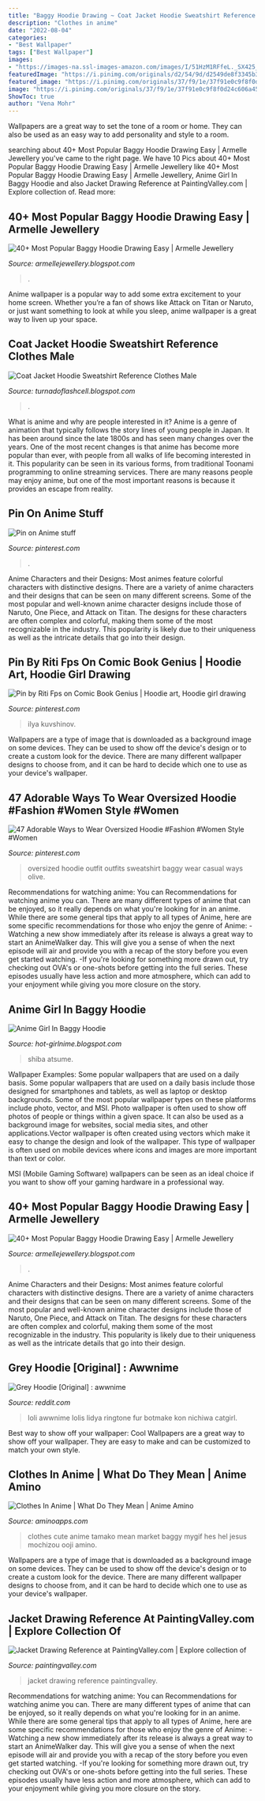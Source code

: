 ```yaml
---
title: "Baggy Hoodie Drawing ~ Coat Jacket Hoodie Sweatshirt Reference Clothes Male"
description: "Clothes in anime"
date: "2022-08-04"
categories:
- "Best Wallpaper"
tags: ["Best Wallpaper"]
images:
- "https://images-na.ssl-images-amazon.com/images/I/51HzM1RFfeL._SX425_.jpg"
featuredImage: "https://i.pinimg.com/originals/d2/54/9d/d2549de8f3345b3c3dc817358b59b853.jpg"
featured_image: "https://i.pinimg.com/originals/37/f9/1e/37f91e0c9f8f0d24c606a45132b85107.jpg"
image: "https://i.pinimg.com/originals/37/f9/1e/37f91e0c9f8f0d24c606a45132b85107.jpg"
ShowToc: true
author: "Vena Mohr"
---
```



Wallpapers are a great way to set the tone of a room or home. They can also be used as an easy way to add personality and style to a room.

	

		
searching about 40+ Most Popular Baggy Hoodie Drawing Easy | Armelle Jewellery you've came to the right page. We have 10 Pics about 40+ Most Popular Baggy Hoodie Drawing Easy | Armelle Jewellery like 40+ Most Popular Baggy Hoodie Drawing Easy | Armelle Jewellery, Anime Girl In Baggy Hoodie and also Jacket Drawing Reference at PaintingValley.com | Explore collection of. Read more:
		
    
## 40+ Most Popular Baggy Hoodie Drawing Easy | Armelle Jewellery

<img loading=lazy src="https://www.wikihow.com/images/thumb/7/75/Wear-an-Oversized-Hoodie-Step-8.jpg/aid10522794-v4-728px-Wear-an-Oversized-Hoodie-Step-8.jpg" onerror="this.onerror=null;this.src='https://tse1.mm.bing.net/th?id=OIP.YSVj_3QJMF9MZV0u1UPLywHaFj&amp;pid=15.1';" alt="40+ Most Popular Baggy Hoodie Drawing Easy | Armelle Jewellery">

_Source: armellejewellery.blogspot.com_

>. 

	

Anime wallpaper is a popular way to add some extra excitement to your home screen. Whether you’re a fan of shows like Attack on Titan or Naruto, or just want something to look at while you sleep, anime wallpaper is a great way to liven up your space.

    
## Coat Jacket Hoodie Sweatshirt Reference Clothes Male

<img loading=lazy src="https://i.pinimg.com/originals/37/f9/1e/37f91e0c9f8f0d24c606a45132b85107.jpg" onerror="this.onerror=null;this.src='https://tse3.mm.bing.net/th?id=OIP.hqzmXE0QWGvDh7qglWCPpwHaJQ&amp;pid=15.1';" alt="Coat Jacket Hoodie Sweatshirt Reference Clothes Male">

_Source: turnadoflashcell.blogspot.com_

>. 

	

What is anime and why are people interested in it?
Anime is a genre of animation that typically follows the story lines of young people in Japan. It has been around since the late 1800s and has seen many changes over the years. One of the most recent changes is that anime has become more popular than ever, with people from all walks of life becoming interested in it. This popularity can be seen in its various forms, from traditional Toonami programming to online streaming services. There are many reasons people may enjoy anime, but one of the most important reasons is because it provides an escape from reality.

    
## Pin On Anime Stuff

<img loading=lazy src="https://i.pinimg.com/originals/d2/54/9d/d2549de8f3345b3c3dc817358b59b853.jpg" onerror="this.onerror=null;this.src='https://tse4.mm.bing.net/th?id=OIP.CdzYCsatMH2Hjh0rPsqc6gAAAA&amp;pid=15.1';" alt="Pin on Anime stuff">

_Source: pinterest.com_

>. 

	

Anime Characters and their Designs: Most animes feature colorful characters with distinctive designs.
There are a variety of anime characters and their designs that can be seen on many different screens. Some of the most popular and well-known anime character designs include those of Naruto, One Piece, and Attack on Titan. The designs for these characters are often complex and colorful, making them some of the most recognizable in the industry. This popularity is likely due to their uniqueness as well as the intricate details that go into their design.

    
## Pin By Riti Fps On Comic Book Genius | Hoodie Art, Hoodie Girl Drawing

<img loading=lazy src="https://i.pinimg.com/736x/5f/6d/0a/5f6d0aa09dd2cf77cfbad101c4f78333.jpg" onerror="this.onerror=null;this.src='https://tse2.mm.bing.net/th?id=OIP.gG_ruv-zYyDIiLWeEfi0iAHaJP&amp;pid=15.1';" alt="Pin by Riti Fps on Comic Book Genius | Hoodie art, Hoodie girl drawing">

_Source: pinterest.com_

>ilya kuvshinov. 

	

Wallpapers are a type of image that is downloaded as a background image on some devices. They can be used to show off the device's design or to create a custom look for the device. There are many different wallpaper designs to choose from, and it can be hard to decide which one to use as your device's wallpaper.

    
## 47 Adorable Ways To Wear Oversized Hoodie #Fashion #Women Style #Women

<img loading=lazy src="https://i.pinimg.com/originals/2c/3c/64/2c3c6490ea0332ab0802612723d1513f.jpg" onerror="this.onerror=null;this.src='https://tse1.mm.bing.net/th?id=OIP.Xvdt-S5xeKI4zsBScPZVFAHaKv&amp;pid=15.1';" alt="47 Adorable Ways to Wear Oversized Hoodie #Fashion #Women Style #Women">

_Source: pinterest.com_

>oversized hoodie outfit outfits sweatshirt baggy wear casual ways olive. 

	

Recommendations for watching anime: You can
Recommendations for watching anime you can. There are many different types of anime that can be enjoyed, so it really depends on what you're looking for in an anime. While there are some general tips that apply to all types of Anime, here are some specific recommendations for those who enjoy the genre of Anime: 
-Watching a new show immediately after its release is always a great way to start an AnimeWalker day. This will give you a sense of when the next episode will air and provide you with a recap of the story before you even get started watching. 
-If you're looking for something more drawn out, try checking out OVA's or one-shots before getting into the full series. These episodes usually have less action and more atmosphere, which can add to your enjoyment while giving you more closure on the story.

    
## Anime Girl In Baggy Hoodie

<img loading=lazy src="https://cf.shopee.com.my/file/6bee4567ab600f5774c55bd78b3bfa2d" onerror="this.onerror=null;this.src='https://tse4.mm.bing.net/th?id=OIP.a-5FZ6tgD1d0xVvXizv6LQHaHa&amp;pid=15.1';" alt="Anime Girl In Baggy Hoodie">

_Source: hot-girlnime.blogspot.com_

>shiba atsume. 

	

Wallpaper Examples: Some popular wallpapers that are used on a daily basis.
Some popular wallpapers that are used on a daily basis include those designed for smartphones and tablets, as well as laptop or desktop backgrounds. Some of the most popular wallpaper types on these platforms include photo, vector, and MSI. 
Photo wallpaper is often used to show off photos of people or things within a given space. It can also be used as a background image for websites, social media sites, and other applications.Vector wallpaper is often created using vectors which make it easy to change the design and look of the wallpaper. This type of wallpaper is often used on mobile devices where icons and images are more important than text or color. 

MSI (Mobile Gaming Software) wallpapers can be seen as an ideal choice if you want to show off your gaming hardware in a professional way.

    
## 40+ Most Popular Baggy Hoodie Drawing Easy | Armelle Jewellery

<img loading=lazy src="https://images-na.ssl-images-amazon.com/images/I/51HzM1RFfeL._SX425_.jpg" onerror="this.onerror=null;this.src='https://tse2.mm.bing.net/th?id=OIP.Q4dWX7zRvHgnbBhcHuE7wwAAAA&amp;pid=15.1';" alt="40+ Most Popular Baggy Hoodie Drawing Easy | Armelle Jewellery">

_Source: armellejewellery.blogspot.com_

>. 

	

Anime Characters and their Designs: Most animes feature colorful characters with distinctive designs.
There are a variety of anime characters and their designs that can be seen on many different screens. Some of the most popular and well-known anime character designs include those of Naruto, One Piece, and Attack on Titan. The designs for these characters are often complex and colorful, making them some of the most recognizable in the industry. This popularity is likely due to their uniqueness as well as the intricate details that go into their design.

    
## Grey Hoodie [Original] : Awwnime

<img loading=lazy src="https://external-preview.redd.it/Kr0X7KGEkdFST07aniuQqcdEt0_M-TTKSq4x3LQOA-M.jpg?auto=webp&amp;s=0c901a45ea4e338fc762ea742d8763abb1e2a767" onerror="this.onerror=null;this.src='https://tse1.mm.bing.net/th?id=OIP.nm1jLA4mg_v9-1AQRDltPgHaKM&amp;pid=15.1';" alt="Grey Hoodie [Original] : awwnime">

_Source: reddit.com_

>loli awwnime lolis lidya ringtone fur botmake kon nichiwa catgirl. 

	

Best way to show off your wallpaper:
Cool Wallpapers are a great way to show off your wallpaper. They are easy to make and can be customized to match your own style.

    
## Clothes In Anime | What Do They Mean | Anime Amino

<img loading=lazy src="https://pa1.narvii.com/6527/122a0353a81da55036a15d96377007aea2236949_hq.gif" onerror="this.onerror=null;this.src='https://tse3.mm.bing.net/th?id=OIP.k-oLDI-3aiVGIIy8G_FgVwHaEE&amp;pid=15.1';" alt="Clothes In Anime | What Do They Mean | Anime Amino">

_Source: aminoapps.com_

>clothes cute anime tamako mean market baggy mygif hes hel jesus mochizou ooji amino. 

	

Wallpapers are a type of image that is downloaded as a background image on some devices. They can be used to show off the device's design or to create a custom look for the device. There are many different wallpaper designs to choose from, and it can be hard to decide which one to use as your device's wallpaper.

    
## Jacket Drawing Reference At PaintingValley.com | Explore Collection Of

<img loading=lazy src="https://paintingvalley.com/drawings/jacket-drawing-reference-9.jpg" onerror="this.onerror=null;this.src='https://tse4.mm.bing.net/th?id=OIP.Yz5t4HH23JAbCUSIlygh_gHaJQ&amp;pid=15.1';" alt="Jacket Drawing Reference at PaintingValley.com | Explore collection of">

_Source: paintingvalley.com_

>jacket drawing reference paintingvalley. 

	

Recommendations for watching anime: You can
Recommendations for watching anime you can. There are many different types of anime that can be enjoyed, so it really depends on what you're looking for in an anime. While there are some general tips that apply to all types of Anime, here are some specific recommendations for those who enjoy the genre of Anime: 
-Watching a new show immediately after its release is always a great way to start an AnimeWalker day. This will give you a sense of when the next episode will air and provide you with a recap of the story before you even get started watching. 
-If you're looking for something more drawn out, try checking out OVA's or one-shots before getting into the full series. These episodes usually have less action and more atmosphere, which can add to your enjoyment while giving you more closure on the story.

